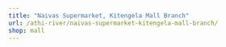 ```yaml
---
title: "Naivas Supermarket, Kitengela Mall Branch"
url: /athi-river/naivas-supermarket-kitengela-mall-branch/
shop: mall
---
```

